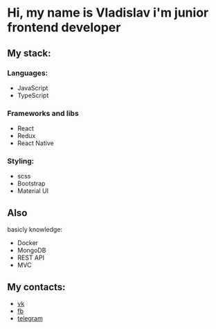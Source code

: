 # Hi, my name is Vladislav i'm junior frontend developer
## My stack:
### Languages:
* JavaScript
* TypeScript
### Frameworks and libs
* React
* Redux
* React Native
### Styling:
* scss
* Bootstrap
* Material UI

 ## Also
 basicly knowledge:
 * Docker
 * MongoDB
 * REST API
 * MVC
 
 ## My contacts: 

 * [vk](vk.com/teemee)
 * [fb](https://www.facebook.com/t1mee/)
 * [telegram](https://t.me/t1mee)
